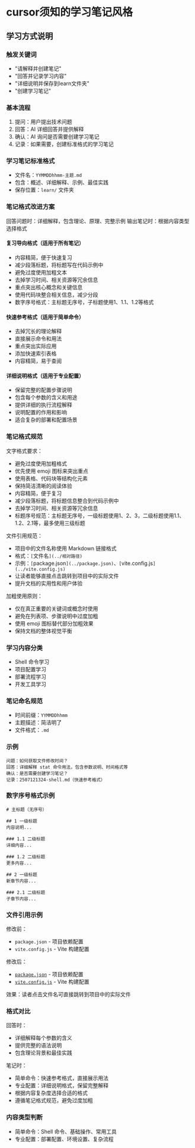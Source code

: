 # cursor须知的学习笔记风格

## 学习方式说明

### 触发关键词
- "请解释并创建笔记"
- "回答并记录学习内容"
- "详细说明并保存到learn文件夹"
- "创建学习笔记"
<!-- 你可以说："请按照cursor须知的学习笔记风格来回答我的问题" -->
<!-- 针对刚刚问的问题，创建学习笔记，笔记风格请参照：cursor须知的学习笔记风格 -->

### 基本流程
1. 提问：用户提出技术问题
2. 回答：AI 详细回答并提供解释
3. 确认：AI 询问是否需要创建学习笔记
4. 记录：如果需要，创建标准格式的学习笔记

### 学习笔记标准格式
- 文件名：`YYMMDDhhmm-主题.md`
- 包含：概述、详细解释、示例、最佳实践
- 保存位置：`learn/` 文件夹

### 笔记格式改进方案
回答问题时：详细解释，包含理论、原理、完整示例
输出笔记时：根据内容类型选择格式

#### 复习导向格式（适用于所有笔记）
- 内容精简，便于快速复习
- 减少段落标题，将标题写在代码示例中
- 避免过度使用加粗文本
- 去掉学习时间、相关资源等冗余信息
- 重点突出核心概念和关键信息
- 使用代码块整合相关信息，减少分段
- 数字序号格式：主标题无序号，子标题使用1、1.1、1.2等格式

#### 快速参考格式（适用于简单命令）
- 去掉冗长的理论解释
- 直接展示命令和用法
- 重点突出实际应用
- 添加快速索引表格
- 内容精简，易于查阅

#### 详细说明格式（适用于专业配置）
- 保留完整的配置步骤说明
- 包含每个参数的含义和用途
- 提供详细的执行流程解释
- 说明配置的作用和影响
- 适合复杂的部署和配置场景

### 笔记格式规范
文字格式要求：
- 避免过度使用加粗格式
- 优先使用 emoji 图标来突出重点
- 使用表格、代码块等结构化元素
- 保持简洁清晰的阅读体验
- 内容精简，便于复习
- 减少段落标题，将标题信息整合到代码示例中
- 去掉学习时间、相关资源等冗余信息
- 标题序号规范：主标题无序号，一级标题使用1、2、3，二级标题使用1.1、1.2、2.1等，最多使用三级标题

文件引用规范：
- 项目中的文件名称使用 Markdown 链接格式
- 格式：`[`文件名`](../相对路径)`
- 示例：`[`package.json`](../package.json)`、`[`vite.config.js`](../vite.config.js)`
- 让读者能够直接点击跳转到项目中的实际文件
- 提升文档的实用性和用户体验

加粗使用原则：
- 仅在真正重要的关键词或概念时使用
- 避免在列表项、步骤说明中过度加粗
- 使用 emoji 图标替代部分加粗效果
- 保持文档的整体视觉平衡



### 学习内容分类
- Shell 命令学习
- 项目配置学习
- 部署流程学习
- 开发工具学习

### 笔记命名规范
- 时间前缀：`YYMMDDhhmm`
- 主题描述：简洁明了
- 文件格式：`.md`

### 示例
```
问题：如何获取文件修改时间？
回答：详细解释 stat 命令用法，包含参数说明、时间格式等
确认：是否需要创建学习笔记？
记录：2507121324-shell.md（快速参考格式）
```

### 数字序号格式示例
```
# 主标题（无序号）

## 1 一级标题
内容说明...

### 1.1 二级标题
详细内容...

### 1.2 二级标题
更多内容...

## 2 一级标题
新章节内容...

### 2.1 二级标题
子章节内容...
```

### 文件引用示例
修改前：
- `package.json` - 项目依赖配置
- `vite.config.js` - Vite 构建配置

修改后：
- [`package.json`](../package.json) - 项目依赖配置
- [`vite.config.js`](../vite.config.js) - Vite 构建配置

效果：读者点击文件名可直接跳转到项目中的实际文件

### 格式对比
回答时：
- 详细解释每个参数的含义
- 提供完整的语法说明
- 包含理论背景和最佳实践

笔记时：
- 简单命令：快速参考格式，直接展示用法
- 专业配置：详细说明格式，保留完整解释
- 根据内容复杂度选择合适的格式
- 遵循笔记格式规范，避免过度加粗

### 内容类型判断
- 简单命令：Shell 命令、基础操作、常用工具
- 专业配置：部署配置、环境设置、复杂流程
